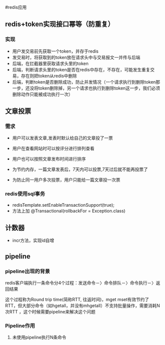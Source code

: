 #redis应用

## redis+token实现接口幂等（防重复）
### 实现
 - 用户发交易前先获取一个token，并存于redis
 - 发交易时，将获取到的token放在请求头中与交易报文一并传与后端
 - 后端，在拦截器里获取请求头里的token
 - 后端，判断请求头里的token是否在redis中存在，不存在，可能发生重复交易，存在则把token从redis中删除
 - 后端，判断token是否删除成功，防止并发情况（一个请求执行到删除token那一步，还没将token删除掉，另一个请求也执行到删除token这一步，我们必须删除动作只能被成功执行一次）

## 文章投票
### 需求
 - 用户可以发表文章,发表时默认给自己的文章投了一票​
 
 - 用户在查看网站时可以按评分进行排列查看​

 - 用户也可以按照文章发布时间进行排序​

 - 为节约内存，一篇文章发表后，7天内可以投票,7天过后就不能再投票了​

 - 为防止同一用户多次投票，用户只能给一篇文章投一次票
 
### redis使用sql事务
 -  redisTemplate.setEnableTransactionSupport(true);
 -  方法上加 @Transactional(rollbackFor = Exception.class)
 
## 计数器
- incr方法，实现id自增

## pipeline
### pipeline出现的背景
redis客户端执行一条命令分4个过程：​
发送命令－〉命令排队－〉命令执行－〉返回结果​

这个过程称为Round trip time(简称RTT, 往返时间)，mget mset有效节约了RTT，但大部分命令（如hgetall，并没有mhgetall）不支持批量操作，需要消耗N次RTT ，这个时候需要pipeline来解决这个问题​

### Pipeline作用
1. 未使用pipeline执行N条命令

